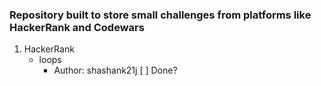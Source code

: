 ### Repository built to store small challenges from platforms like HackerRank and Codewars

1. HackerRank
    - loops
        - Author: shashank21j
        [ ] Done?